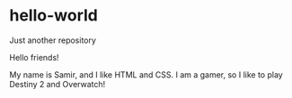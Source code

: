 # hello-world
Just another repository

Hello friends!

My name is Samir, and I like HTML and CSS. I am a gamer, so I like to play Destiny 2 and Overwatch!
